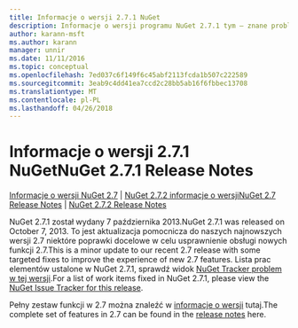 ```yaml
---
title: Informacje o wersji 2.7.1 NuGet
description: Informacje o wersji programu NuGet 2.7.1 tym — znane problemy, poprawki, dodatkowe funkcje i dcr.
author: karann-msft
ms.author: karann
manager: unnir
ms.date: 11/11/2016
ms.topic: conceptual
ms.openlocfilehash: 7ed037c6f149f6c45abf2113fcda1b507c222589
ms.sourcegitcommit: 3eab9c4dd41ea7ccd2c28bb5ab16f6fbbec13708
ms.translationtype: MT
ms.contentlocale: pl-PL
ms.lasthandoff: 04/26/2018
---
```

# <a name="nuget-271-release-notes"></a><span data-ttu-id="d5ace-103">Informacje o wersji 2.7.1 NuGet</span><span class="sxs-lookup"><span data-stu-id="d5ace-103">NuGet 2.7.1 Release Notes</span></span>

<span data-ttu-id="d5ace-104">[Informacje o wersji NuGet 2.7](../release-notes/nuget-2.7.md) | [NuGet 2.7.2 informacje o wersji](../release-notes/nuget-2.7.2.md)</span><span class="sxs-lookup"><span data-stu-id="d5ace-104">[NuGet 2.7 Release Notes](../release-notes/nuget-2.7.md) | [NuGet 2.7.2 Release Notes](../release-notes/nuget-2.7.2.md)</span></span>

<span data-ttu-id="d5ace-105">NuGet 2.7.1 został wydany 7 października 2013.</span><span class="sxs-lookup"><span data-stu-id="d5ace-105">NuGet 2.7.1 was released on October 7, 2013.</span></span>  <span data-ttu-id="d5ace-106">To jest aktualizacja pomocnicza do naszych najnowszych wersji 2.7 niektóre poprawki docelowe w celu usprawnienie obsługi nowych funkcji 2.7.</span><span class="sxs-lookup"><span data-stu-id="d5ace-106">This is a minor update to our recent 2.7 release with some targeted fixes to improve the experience of new 2.7 features.</span></span> <span data-ttu-id="d5ace-107">Lista prac elementów ustalone w NuGet 2.7.1, sprawdź widok [NuGet Tracker problem w tej wersji](http://nuget.codeplex.com/workitem/list/advanced?keyword=&status=Closed&type=All&priority=All&release=NuGet%202.7.1&assignedTo=All&component=All&sortField=LastUpdatedDate&sortDirection=Descending&page=0).</span><span class="sxs-lookup"><span data-stu-id="d5ace-107">For a list of work items fixed in NuGet 2.7.1, please view the [NuGet Issue Tracker for this release](http://nuget.codeplex.com/workitem/list/advanced?keyword=&status=Closed&type=All&priority=All&release=NuGet%202.7.1&assignedTo=All&component=All&sortField=LastUpdatedDate&sortDirection=Descending&page=0).</span></span>

<span data-ttu-id="d5ace-108">Pełny zestaw funkcji w 2.7 można znaleźć w [informacje o wersji](../release-notes/nuget-2.7.md) tutaj.</span><span class="sxs-lookup"><span data-stu-id="d5ace-108">The complete set of features in 2.7 can be found in the [release notes](../release-notes/nuget-2.7.md) here.</span></span>

